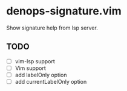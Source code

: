 # denops-signature.vim
Show signature help from lsp server.

## TODO
- [ ] vim-lsp support
- [ ] Vim support
- [ ] add labelOnly option
- [ ] add currentLabelOnly option
